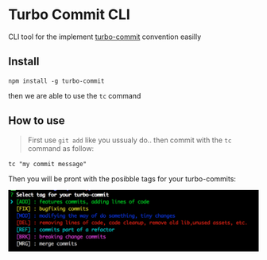 # Turbo Commit CLI 

CLI tool for the implement [turbo-commit](/CONVENTION.md) convention easilly

## Install 

    npm install -g turbo-commit


then we are able to use the `tc` command

## How to use

> First use `git add` like you ussualy do.. then commit with the `tc` command as follow:

    tc "my commit message"

Then you will be pront with the posibble tags for your turbo-commits:

![prompt screnshoot](assets/prompt-tag-preview.jpg)